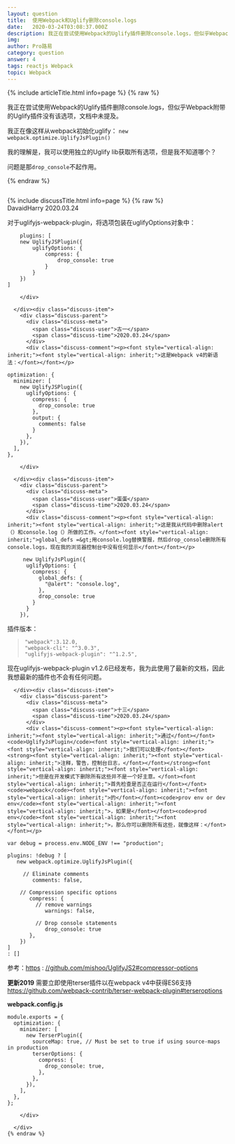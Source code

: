 ```yaml
---
layout: question
title:  使用Webpack和Uglify删除console.logs
date:   2020-03-24T03:08:37.000Z
description: 我正在尝试使用Webpack的Uglify插件删除console.logs，但似乎Webpack附带的Uglify插件没有该选项，文档中未提及。我正在...
img: 
author: Pro路易
category: question
answer: 4
tags: reactjs Webpack
topic: Webpack
---
```

<div class="article-root">
  <div class="article">
    {% include articleTitle.html info=page %}
    {% raw %}
    <div class="article-content"><p><font style="vertical-align: inherit;"><font style="vertical-align: inherit;">我正在尝试使用Webpack的Uglify插件删除console.logs，但似乎Webpack附带的Uglify插件没有该选项，文档中未提及。</font></font></p>

<p><font style="vertical-align: inherit;"><font style="vertical-align: inherit;">我正在像这样从webpack初始化uglify： </font></font><code>new webpack.optimize.UglifyJsPlugin()</code></p>

<p><font style="vertical-align: inherit;"><font style="vertical-align: inherit;">我的理解是，我可以使用独立的Uglify lib获取所有选项，但是我不知道哪个？</font></font></p>

<p><font style="vertical-align: inherit;"><font style="vertical-align: inherit;">问题是那</font></font><code>drop_console</code><font style="vertical-align: inherit;"><font style="vertical-align: inherit;">不起作用。</font></font></p></div>
    {% endraw %}
  </div>
  <p style="height: 0;width:0;overflow: hidden;"> 第3282篇《使用Webpack和Uglify删除console.logs》来自Winter(https://github.com/aiyld/aiyld.github.io)的站点</p>
  <div class="discuss-wrapper">
    {% include discussTitle.html info=page %}
    {% raw %}
    <div class="discuss-item">
        <div class="discuss-parent">
          <div class="discuss-meta">
            <span class="discuss-user">DavaidHarry</span>
            <span class="discuss-time">2020.03.24</span>
          </div>
          <div class="discuss-comment"><p><font style="vertical-align: inherit;"><font style="vertical-align: inherit;">对于uglifyjs-webpack-plugin，将选项包装在uglifyOptions对象中： </font></font></p>

<pre><code>    plugins: [<font></font>
    new UglifyJSPlugin({<font></font>
        uglifyOptions: {<font></font>
            compress: {<font></font>
                drop_console: true<font></font>
            }<font></font>
        }<font></font>
    })<font></font>
]<font></font>
</code></pre></div>
        </div>
        
      </div><div class="discuss-item">
        <div class="discuss-parent">
          <div class="discuss-meta">
            <span class="discuss-user">古一</span>
            <span class="discuss-time">2020.03.24</span>
          </div>
          <div class="discuss-comment"><p><font style="vertical-align: inherit;"><font style="vertical-align: inherit;">这是Webpack v4的新语法：</font></font></p>

<pre><code>optimization: {<font></font>
  minimizer: [<font></font>
    new UglifyJSPlugin({<font></font>
      uglifyOptions: {<font></font>
        compress: {<font></font>
          drop_console: true<font></font>
        },<font></font>
        output: {<font></font>
          comments: false<font></font>
        }<font></font>
      },<font></font>
    }),<font></font>
  ],<font></font>
},<font></font>
</code></pre></div>
        </div>
        
      </div><div class="discuss-item">
        <div class="discuss-parent">
          <div class="discuss-meta">
            <span class="discuss-user">蛋蛋</span>
            <span class="discuss-time">2020.03.24</span>
          </div>
          <div class="discuss-comment"><p><font style="vertical-align: inherit;"><font style="vertical-align: inherit;">这是我从代码中删除alert（）和console.log（）所做的工作。</font><font style="vertical-align: inherit;">global_defs =&gt;用console.log替换警报，然后drop_console删除所有console.logs，现在我的浏览器控制台中没有任何显示</font></font></p>

<pre><code>     new UglifyJsPlugin({<font></font>
      uglifyOptions: {<font></font>
        compress: {<font></font>
          global_defs: {<font></font>
            "@alert": "console.log",<font></font>
          },<font></font>
          drop_console: true<font></font>
        }<font></font>
      }<font></font>
    }),<font></font>
</code></pre>

<p><font style="vertical-align: inherit;"><font style="vertical-align: inherit;">插件版本：</font></font></p>

<blockquote>
<pre><code>"webpack":3.12.0,<font></font>
"webpack-cli": "^3.0.3",<font></font>
"uglifyjs-webpack-plugin": "^1.2.5",<font></font>
</code></pre>
</blockquote>

<p><font style="vertical-align: inherit;"><font style="vertical-align: inherit;">现在uglifyjs-webpack-plugin v1.2.6已经发布，我为此使用了最新的文档，因此我想最新的插件也不会有任何问题。</font></font></p></div>
        </div>
        
      </div><div class="discuss-item">
        <div class="discuss-parent">
          <div class="discuss-meta">
            <span class="discuss-user">十三</span>
            <span class="discuss-time">2020.03.24</span>
          </div>
          <div class="discuss-comment"><p><font style="vertical-align: inherit;"><font style="vertical-align: inherit;">通过</font></font><code>UglifyJsPlugin</code><font style="vertical-align: inherit;"><font style="vertical-align: inherit;">我们可以处理</font></font><strong><font style="vertical-align: inherit;"><font style="vertical-align: inherit;">注释，警告，控制台日志，</font></font></strong><font style="vertical-align: inherit;"><font style="vertical-align: inherit;">但是在开发模式下删除所有这些并不是一个好主意。</font><font style="vertical-align: inherit;">首先检查是否正在运行</font></font><code>webpack</code><font style="vertical-align: inherit;"><font style="vertical-align: inherit;">的</font></font><code>prov env or dev env</code><font style="vertical-align: inherit;"><font style="vertical-align: inherit;">，如果是</font></font><code>prod env</code><font style="vertical-align: inherit;"><font style="vertical-align: inherit;">，那么你可以删除所有这些，就像这样：</font></font></p>

<pre><code>var debug = process.env.NODE_ENV !== "production";<font></font>
<font></font>
plugins: !debug ? [<font></font>
   new webpack.optimize.UglifyJsPlugin({<font></font>
<font></font>
     // Eliminate comments<font></font>
        comments: false,<font></font>
<font></font>
    // Compression specific options<font></font>
       compress: {<font></font>
         // remove warnings<font></font>
            warnings: false,<font></font>
<font></font>
         // Drop console statements<font></font>
            drop_console: true<font></font>
       },<font></font>
    })<font></font>
]<font></font>
: []<font></font>
</code></pre>

<p><font style="vertical-align: inherit;"><font style="vertical-align: inherit;">参考：</font><a href="https://github.com/mishoo/UglifyJS2#compressor-options" rel="noreferrer"><font style="vertical-align: inherit;">https</font></a><font style="vertical-align: inherit;"> : </font></font><a href="https://github.com/mishoo/UglifyJS2#compressor-options" rel="noreferrer"><font style="vertical-align: inherit;"><font style="vertical-align: inherit;">//github.com/mishoo/UglifyJS2#compressor-options</font></font></a></p>

<p><strong><font style="vertical-align: inherit;"><font style="vertical-align: inherit;">更新2019</font></font></strong><font style="vertical-align: inherit;"><font style="vertical-align: inherit;"> 
需要立即使用terser插件以在webpack v4中获得ES6支持
 </font></font><a href="https://github.com/webpack-contrib/terser-webpack-plugin#terseroptions" rel="noreferrer"><font style="vertical-align: inherit;"><font style="vertical-align: inherit;">https://github.com/webpack-contrib/terser-webpack-plugin#terseroptions</font></font></a></p>

<p><strong><font style="vertical-align: inherit;"><font style="vertical-align: inherit;">webpack.config.js</font></font></strong></p>

<pre><code>module.exports = {<font></font>
  optimization: {<font></font>
    minimizer: [<font></font>
      new TerserPlugin({<font></font>
        sourceMap: true, // Must be set to true if using source-maps in production<font></font>
        terserOptions: {<font></font>
          compress: {<font></font>
            drop_console: true,<font></font>
          },<font></font>
        },<font></font>
      }),<font></font>
    ],<font></font>
  },<font></font>
};<font></font>
</code></pre></div>
        </div>
        
      </div>
    {% endraw %}
  </div>
<div>
